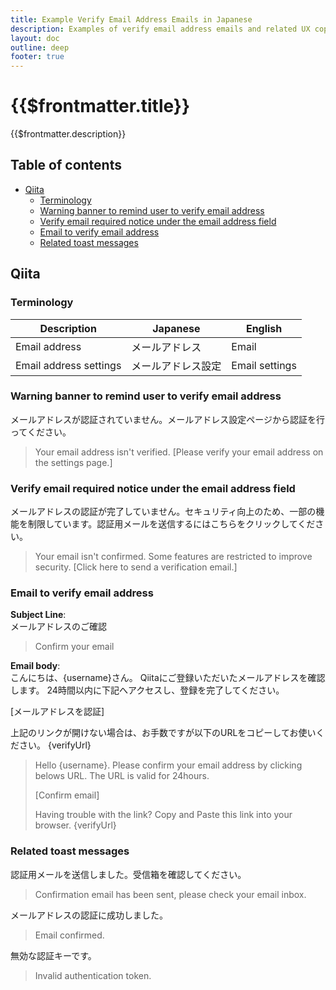 ```yaml
---
title: Example Verify Email Address Emails in Japanese
description: Examples of verify email address emails and related UX copy in Japanese from Qiita.
layout: doc
outline: deep
footer: true
---
```


# {{$frontmatter.title}}

{{$frontmatter.description}}


## Table of contents <!-- omit in toc -->

* [Qiita](#qiita)
  * [Terminology](#terminology)
  * [Warning banner to remind user to verify email address](#warning-banner-to-remind-user-to-verify-email-address)
  * [Verify email required notice under the email address field](#verify-email-required-notice-under-the-email-address-field)
  * [Email to verify email address](#email-to-verify-email-address)
  * [Related toast messages](#related-toast-messages)


## Qiita


### Terminology

| Description            | Japanese           | English        |
| ---------------------- | ------------------ | -------------- |
| Email address          | メールアドレス     | Email          |
| Email address settings | メールアドレス設定 | Email settings |


### Warning banner to remind user to verify email address

メールアドレスが認証されていません。メールアドレス設定ページから認証を行ってください。

> Your email address isn't verified. [Please verify your email address on the settings page.]


### Verify email required notice under the email address field

メールアドレスの認証が完了していません。セキュリティ向上のため、一部の機能を制限しています。認証用メールを送信するにはこちらをクリックしてください。

> Your email isn't confirmed. Some features are restricted to improve security. [Click here to send a verification email.]


### Email to verify email address

**Subject Line**:  
メールアドレスのご確認

> Confirm your email

**Email body**:  
こんにちは、{username}さん。
Qiitaにご登録いただいたメールアドレスを確認します。
24時間以内に下記へアクセスし、登録を完了してください。

[メールアドレスを認証]

上記のリンクが開けない場合は、お手数ですが以下のURLをコピーしてお使いください。
{verifyUrl}

> Hello {username}.
> Please confirm your email address by clicking belows URL. The URL is valid for 24hours.
>
> [Confirm email]
>
> Having trouble with the link? Copy and Paste this link into your browser.
> {verifyUrl}


### Related toast messages

認証用メールを送信しました。受信箱を確認してください。

> Confirmation email has been sent, please check your email inbox.

メールアドレスの認証に成功しました。

> Email confirmed.

無効な認証キーです。

> Invalid authentication token.
